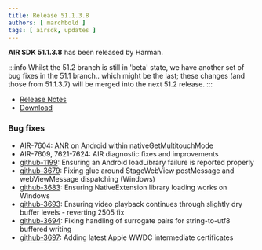 ```yaml
---
title: Release 51.1.3.8
authors: [ marchbold ]
tags: [ airsdk, updates ]
---
```



**AIR SDK 51.1.3.8** has been released by Harman.  

:::info
Whilst the 51.2 branch is still in 'beta' state, we have another set of bug fixes in the 51.1 branch.. which might be the last; these changes (and those from 51.1.3.7) will be merged into the next 51.2 release.
:::

- [Release Notes](https://airsdk.harman.com/api/versions/51.1.3.8/release-notes/Release_Notes_AIR_SDK_51.1.3.pdf)  
- [Download](https://airsdk.harman.com/download/51.1.3.8)  


### Bug fixes

- AIR-7604: ANR on Android within nativeGetMultitouchMode
- AIR-7609, 7621-7624: AIR diagnostic fixes and improvements
- [github-1199](https://github.com/airsdk/Adobe-Runtime-Support/issues/1199): Ensuring an Android loadLibrary failure is reported properly
- [github-3679](https://github.com/airsdk/Adobe-Runtime-Support/issues/3679): Fixing glue around StageWebView postMessage and webViewMessage dispatching (Windows)
- [github-3683](https://github.com/airsdk/Adobe-Runtime-Support/issues/3683): Ensuring NativeExtension library loading works on Windows
- [github-3693](https://github.com/airsdk/Adobe-Runtime-Support/issues/3693): Ensuring video playback continues through slightly dry buffer levels - reverting 2505 fix
- [github-3694](https://github.com/airsdk/Adobe-Runtime-Support/issues/3694): Fixing handling of surrogate pairs for string-to-utf8 buffered writing
- [github-3697](https://github.com/airsdk/Adobe-Runtime-Support/issues/3697): Adding latest Apple WWDC intermediate certificates
